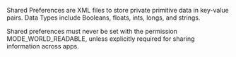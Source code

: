 Shared Preferences are XML files to store private primitive data in key-value pairs. Data Types include Booleans, floats, ints, longs, and strings.

Shared preferences must never be set with the permission MODE\_WORLD\_READABLE, unless explicitly required for sharing information across apps.